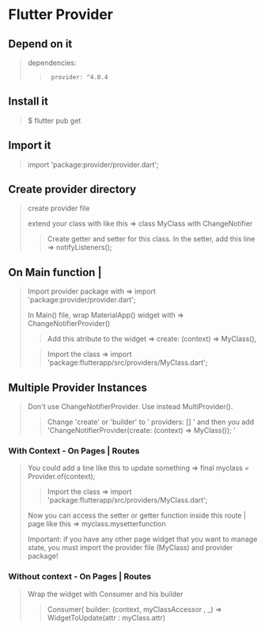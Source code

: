 # Flutter Provider

## Depend on it

>   dependencies:
>
>>      provider: ^4.0.4

## Install it

> $ flutter pub get

## Import it

> import 'package:provider/provider.dart';


## Create provider directory

> create provider file
>
> extend your class with like this => class MyClass with ChangeNotifier
>
>> Create getter and setter for this class. In the setter, add this line => notifyListeners();
>

## On Main function |

> Import provider package with => import 'package:provider/provider.dart';
>
> In Main() file, wrap MaterialApp() widget with => ChangeNotifierProvider()
>
>> Add this atribute to the widget => create: (context) => MyClass(),
>
>> Import the class => import 'package:flutterapp/src/providers/MyClass.dart';


## Multiple Provider Instances

> Don't use ChangeNotifierProvider. Use instead MultiProvider().
>
>> Change 'create' or 'builder' to ' providers: [] ' and then you add 'ChangeNotifierProvider(create: (context) => MyClass()); '

### With Context - On Pages | Routes

> You could add a line like this to update something => final myclass = Provider.of<MyClass>(context);
>
>> Import the class => import 'package:flutterapp/src/providers/MyClass.dart';
>
> Now you can access the setter or getter function inside this route | page like this => myclass.mysetterfunction
>
> Important: if you have any other page widget that you want to manage state, you must import the provider file (MyClass) and provider package!

### Without context - On Pages | Routes

> Wrap the widget with Consumer<MyClass> and his builder
>
>> Consumer<MyClass>(
          builder: (context, myClassAccessor , _) => WidgetToUpdate(attr : myClass.attr)

